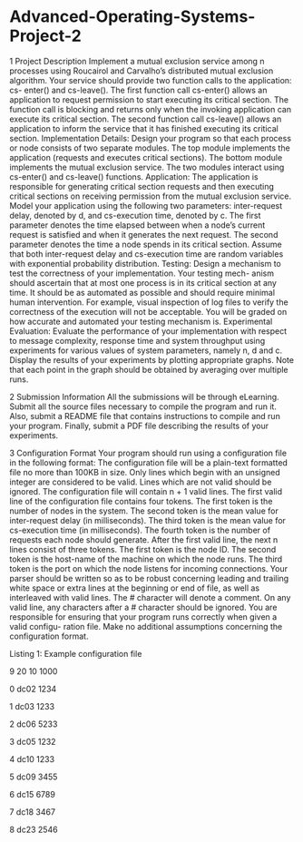 # Advanced-Operating-Systems-Project-2

1 Project Description
Implement a mutual exclusion service among n processes using Roucairol and Carvalho’s distributed mutual exclusion algorithm. Your service should provide two function calls to the application: cs- enter() and cs-leave(). The first function call cs-enter() allows an application to request permission to start executing its critical section. The function call is blocking and returns only when the invoking application can execute its critical section. The second function call cs-leave() allows an application to inform the service that it has finished executing its critical section.
Implementation Details: Design your program so that each process or node consists of two separate modules. The top module implements the application (requests and executes critical sections). The bottom module implements the mutual exclusion service. The two modules interact using cs-enter() and cs-leave() functions.
Application: The application is responsible for generating critical section requests and then executing critical sections on receiving permission from the mutual exclusion service. Model your application using the following two parameters: inter-request delay, denoted by d, and cs-execution time, denoted by c. The first parameter denotes the time elapsed between when a node’s current request is satisfied and when it generates the next request. The second parameter denotes the time a node spends in its critical section. Assume that both inter-request delay and cs-execution time are random variables with exponential probability distribution.
Testing: Design a mechanism to test the correctness of your implementation. Your testing mech- anism should ascertain that at most one process is in its critical section at any time. It should be as automated as possible and should require minimal human intervention. For example, visual
inspection of log files to verify the correctness of the execution will not be acceptable. You will be graded on how accurate and automated your testing mechanism is.
Experimental Evaluation: Evaluate the performance of your implementation with respect to message complexity, response time and system throughput using experiments for various values of system parameters, namely n, d and c. Display the results of your experiments by plotting appropriate graphs. Note that each point in the graph should be obtained by averaging over multiple runs.

2 Submission Information
All the submissions will be through eLearning. Submit all the source files necessary to compile the program and run it. Also, submit a README file that contains instructions to compile and run your program. Finally, submit a PDF file describing the results of your experiments.

3 Configuration Format
Your program should run using a configuration file in the following format:
The configuration file will be a plain-text formatted file no more than 100KB in size. Only lines which begin with an unsigned integer are considered to be valid. Lines which are not valid should
be ignored. The configuration file will contain n + 1 valid lines.
The first valid line of the configuration file contains four tokens. The first token is the number
of nodes in the system. The second token is the mean value for inter-request delay (in milliseconds). The third token is the mean value for cs-execution time (in milliseconds). The fourth token is the number of requests each node should generate.
After the first valid line, the next n lines consist of three tokens. The first token is the node ID. The second token is the host-name of the machine on which the node runs. The third token is the port on which the node listens for incoming connections.
Your parser should be written so as to be robust concerning leading and trailing white space or extra lines at the beginning or end of file, as well as interleaved with valid lines. The # character will denote a comment. On any valid line, any characters after a # character should be ignored.
You are responsible for ensuring that your program runs correctly when given a valid configu- ration file. Make no additional assumptions concerning the configuration format. 

Listing 1: Example configuration file

9 20 10 1000

0 dc02 1234 

1 dc03 1233 

2 dc06 5233 

3 dc05 1232 

4 dc10 1233 

5 dc09 3455 

6 dc15 6789 

7 dc18 3467 

8 dc23 2546
